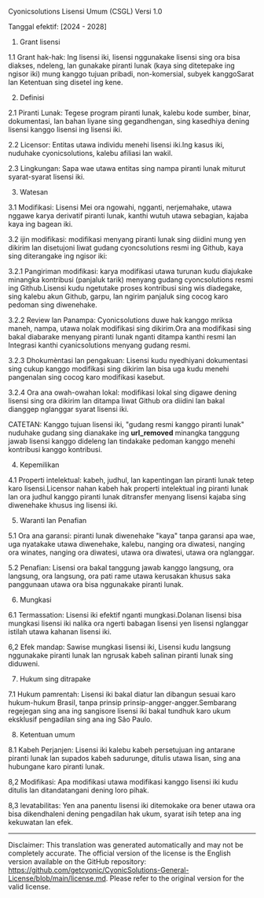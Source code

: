 Cyonicsolutions Lisensi Umum (CSGL)
Versi 1.0

Tanggal efektif: [2024 - 2028]

1. Grant lisensi

1.1 Grant hak-hak: Ing lisensi iki, lisensi nggunakake lisensi sing ora bisa diakses, ndeleng, lan gunakake piranti lunak (kaya sing ditetepake ing ngisor iki) mung kanggo tujuan pribadi, non-komersial, subyek kanggoSarat lan Ketentuan sing disetel ing kene.

2. Definisi

2.1 Piranti Lunak: Tegese program piranti lunak, kalebu kode sumber, binar, dokumentasi, lan bahan liyane sing gegandhengan, sing kasedhiya dening lisensi kanggo lisensi ing lisensi iki.

2.2 Licensor: Entitas utawa individu menehi lisensi iki.Ing kasus iki, nuduhake cyonicsolutions, kalebu afiliasi lan wakil.

2.3 Lingkungan: Sapa wae utawa entitas sing nampa piranti lunak miturut syarat-syarat lisensi iki.

3. Watesan

3.1 Modifikasi: Lisensi Mei ora ngowahi, ngganti, nerjemahake, utawa nggawe karya derivatif piranti lunak, kanthi wutuh utawa sebagian, kajaba kaya ing bagean iki.

3.2 ijin modifikasi: modifikasi menyang piranti lunak sing diidini mung yen dikirim lan disetujoni liwat gudang cyoncsolutions resmi ing Github, kaya sing diterangake ing ngisor iki:

3.2.1 Pangiriman modifikasi: karya modifikasi utawa turunan kudu diajukake minangka kontribusi (panjaluk tarik) menyang gudang cyoncsolutions resmi ing Github.Lisensi kudu ngetutake proses kontribusi sing wis diadegake, sing kalebu akun Github, garpu, lan ngirim panjaluk sing cocog karo pedoman sing diwenehake.

3.2.2 Review lan Panampa: Cyonicsolutions duwe hak kanggo mriksa maneh, nampa, utawa nolak modifikasi sing dikirim.Ora ana modifikasi sing bakal diabarake menyang piranti lunak nganti ditampa kanthi resmi lan Integrasi kanthi cyanicsolutions menyang gudang resmi.

3.2.3 Dhokumèntasi lan pengakuan: Lisensi kudu nyedhiyani dokumentasi sing cukup kanggo modifikasi sing dikirim lan bisa uga kudu menehi pangenalan sing cocog karo modifikasi kasebut.

3.2.4 Ora ana owah-owahan lokal: modifikasi lokal sing digawe dening lisensi sing ora dikirim lan ditampa liwat Github ora diidini lan bakal dianggep nglanggar syarat lisensi iki.

CATETAN: Kanggo tujuan lisensi iki, "gudang resmi kanggo piranti lunak" nuduhake gudang sing dianakake ing __url_removed__ minangka tanggung jawab lisensi kanggo dideleng lan tindakake pedoman kanggo menehi kontribusi kanggo kontribusi.

4. Kepemilikan

4.1 Properti intelektual: kabeh, judhul, lan kapentingan lan piranti lunak tetep karo lisensi.Licensor nahan kabeh hak properti intelektual ing piranti lunak lan ora judhul kanggo piranti lunak ditransfer menyang lisensi kajaba sing diwenehake khusus ing lisensi iki.

5. Waranti lan Penafian

5.1 Ora ana garansi: piranti lunak diwenehake "kaya" tanpa garansi apa wae, uga nyatakake utawa diwenehake, kalebu, nanging ora diwatesi, nanging ora winates, nanging ora diwatesi, utawa ora diwatesi, utawa ora nglanggar.

5.2 Penafian: Lisensi ora bakal tanggung jawab kanggo langsung, ora langsung, ora langsung, ora pati rame utawa kerusakan khusus saka panggunaan utawa ora bisa nggunakake piranti lunak.

6. Mungkasi

6.1 Termassation: Lisensi iki efektif nganti mungkasi.Dolanan lisensi bisa mungkasi lisensi iki nalika ora ngerti babagan lisensi yen lisensi nglanggar istilah utawa kahanan lisensi iki.

6,2 Efek mandap: Sawise mungkasi lisensi iki, Lisensi kudu langsung nggunakake piranti lunak lan ngrusak kabeh salinan piranti lunak sing diduweni.

7. Hukum sing ditrapake

7.1 Hukum pamrentah: Lisensi iki bakal diatur lan dibangun sesuai karo hukum-hukum Brasil, tanpa prinsip prinsip-angger-angger.Sembarang regejegan sing ana ing sangisore lisensi iki bakal tundhuk karo ukum eksklusif pengadilan sing ana ing São Paulo.

8. Ketentuan umum

8.1 Kabeh Perjanjen: Lisensi iki kalebu kabeh persetujuan ing antarane piranti lunak lan supados kabeh sadurunge, ditulis utawa lisan, sing ana hubungane karo piranti lunak.

8,2 Modifikasi: Apa modifikasi utawa modifikasi kanggo lisensi iki kudu ditulis lan ditandatangani dening loro pihak.

8,3 levatabilitas: Yen ana panentu lisensi iki ditemokake ora bener utawa ora bisa dikendhaleni dening pengadilan hak ukum, syarat isih tetep ana ing kekuwatan lan efek.

---
Disclaimer: This translation was generated automatically and may not be completely accurate. The official version of the license is the English version available on the GitHub repository: https://github.com/getcyonic/CyonicSolutions-General-License/blob/main/license.md. Please refer to the original version for the valid license.